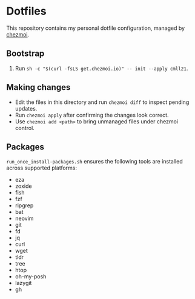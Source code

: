 # Dotfiles

This repository contains my personal dotfile configuration, managed by [chezmoi](https://chezmoi.io).

## Bootstrap

1. Run `sh -c "$(curl -fsLS get.chezmoi.io)" -- init --apply cmll21`.

## Making changes

- Edit the files in this directory and run `chezmoi diff` to inspect pending
  updates.
- Run `chezmoi apply` after confirming the changes look correct.
- Use `chezmoi add <path>` to bring unmanaged files under chezmoi control.

## Packages

`run_once_install-packages.sh` ensures the following tools are installed across
supported platforms:

- eza
- zoxide
- fish
- fzf
- ripgrep
- bat
- neovim
- git
- fd
- jq
- curl
- wget
- tldr
- tree
- htop
- oh-my-posh
- lazygit
- gh
